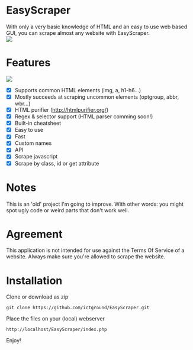 # EasyScraper
With only a very basic knowledge of HTML and an easy to use web based GUI, you can scrape almost any website with EasyScraper.
<br/><img src='https://i.imgur.com/AW2TF6S.png'/>
# Features
<img src='https://i.imgur.com/AX7QLIt.png'/><br/>
- [x] Supports common HTML elements (img, a, h1-h6...)
- [x] Mostly succeeds at scraping uncommon elements (optgroup, abbr, wbr...)
- [x] HTML purifier (http://htmlpurifier.org/)
- [x] Regex & selector support (HTML parser comming soon!)
- [x] Built-in cheatsheet
- [x] Easy to use
- [x] Fast
- [x] Custom names
- [x] API
- [x] Scrape javascript
- [x] Scrape by class, id or get attribute
# Notes
This is an 'old' project I'm going to improve. With other words: you might spot ugly code or weird parts that don't work well.
# Agreement
This application is not intended for use against the Terms Of Service of a website.
Always make sure you're allowed to scrape the website.
# Installation
Clone or download as zip
```
git clone https://github.com/ictground/EasyScraper.git
```
Place the files on your (local) webserver
```
http://localhost/EasyScraper/index.php
```
Enjoy!
